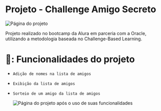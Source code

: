 # Projeto - Challenge Amigo Secreto

![Página do projeto](https://github.com/user-attachments/assets/6c0881c2-f288-4e4b-8dfa-891b0f0a9999)

Projeto realizado no bootcamp da Alura em parceria com a Oracle, utilizando a metodologia baseada no Challenge-Based Learning.

# 🔨: Funcionalidades do projeto

- `Adição de nomes na lista de amigos`
- `Exibição da lista de amigos`
- `Sorteio de um amigo da lista de amigos`

  ![Página do projeto após o uso de suas funcionalidades](https://github.com/user-attachments/assets/65733b3b-23d7-426b-ba2e-cee686eb4fb1)
